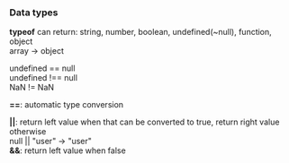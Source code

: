 ### Data types
**typeof** can return: string, number, boolean, undefined(~null), function, object  
array -> object

undefined == null  
undefined !== null  
NaN != NaN

**==**: automatic type conversion

**||**: return left value when that can be converted to true, return right value otherwise  
null || "user" -> "user"  
**&&**: return left value when false
